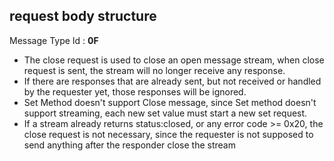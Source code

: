 ## request body structure

Message Type Id : **0F**

* The close request is used to close an open message stream, when close request is sent, the stream will no longer receive any response. 
* If there are responses that are already sent, but not received or handled by the requester yet, those responses will be ignored.
* Set Method doesn't support Close message, since Set method doesn't support streaming, each new set value must start a new set request.
* If a stream already returns status:closed, or any error code >= 0x20, the close request is not necessary, since the requester is not supposed to send anything after the responder close the stream
